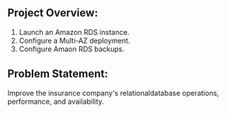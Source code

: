## Project Overview:
1. Launch an Amazon RDS instance.
2. Configure a Multi-AZ deployment.
3. Configure Amaon RDS backups.

## Problem Statement:
Improve the insurance company's relationaldatabase operations, performance, and availability.
